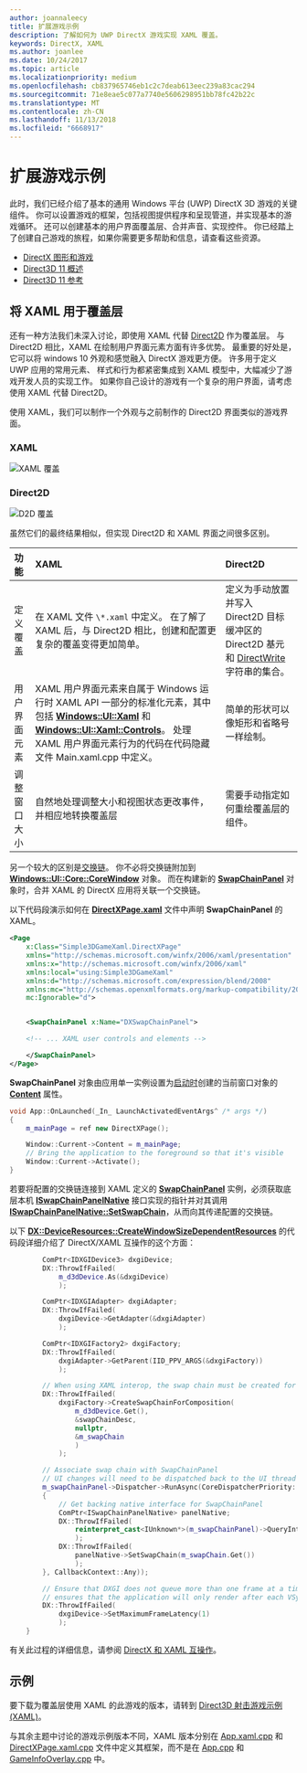 ```yaml
---
author: joannaleecy
title: 扩展游戏示例
description: 了解如何为 UWP DirectX 游戏实现 XAML 覆盖。
keywords: DirectX, XAML
ms.author: joanlee
ms.date: 10/24/2017
ms.topic: article
ms.localizationpriority: medium
ms.openlocfilehash: cb837965746eb1c2c7deab613eec239a83cac294
ms.sourcegitcommit: 71e8eae5c077a7740e5606298951bb78fc42b22c
ms.translationtype: MT
ms.contentlocale: zh-CN
ms.lasthandoff: 11/13/2018
ms.locfileid: "6668917"
---
```

# <a name="extend-the-game-sample"></a>扩展游戏示例

此时，我们已经介绍了基本的通用 Windows 平台 (UWP) DirectX 3D 游戏的关键组件。 你可以设置游戏的框架，包括视图提供程序和呈现管道，并实现基本的游戏循环。 还可以创建基本的用户界面覆盖层、合并声音、实现控件。 你已经踏上了创建自己游戏的旅程，如果你需要更多帮助和信息，请查看这些资源。

-   [DirectX 图形和游戏](https://msdn.microsoft.com/library/windows/desktop/ee663274)
-   [Direct3D 11 概述](https://msdn.microsoft.com/library/windows/desktop/ff476345)
-   [Direct3D 11 参考](https://msdn.microsoft.com/library/windows/desktop/ff476147)

## <a name="using-xaml-for-the-overlay"></a>将 XAML 用于覆盖层


还有一种方法我们未深入讨论，即使用 XAML 代替 [Direct2D](https://msdn.microsoft.com/library/windows/desktop/dd370990) 作为覆盖层。 与 Direct2D 相比，XAML 在绘制用户界面元素方面有许多优势。 最重要的好处是，它可以将 windows 10 外观和感觉融入 DirectX 游戏更方便。 许多用于定义 UWP 应用的常用元素、 样式和行为都紧密集成到 XAML 模型中，大幅减少了游戏开发人员的实现工作。 如果你自己设计的游戏有一个复杂的用户界面，请考虑使用 XAML 代替 Direct2D。

使用 XAML，我们可以制作一个外观与之前制作的 Direct2D 界面类似的游戏界面。

### <a name="xaml"></a>XAML
![XAML 覆盖](./images/simple-dx-game-extend-xaml.PNG)

### <a name="direct2d"></a>Direct2D
![D2D 覆盖](./images/simple-dx-game-extend-d2d.PNG)

虽然它们的最终结果相似，但实现 Direct2D 和 XAML 界面之间很多区别。

功能 | XAML| Direct2D
:----------|:----------- | :-----------
定义覆盖 | 在 XAML 文件 `\*.xaml` 中定义。 在了解了 XAML 后，与 Direct2D 相比，创建和配置更复杂的覆盖变得更加简单。| 定义为手动放置并写入 Direct2D 目标缓冲区的 Direct2D 基元和 [DirectWrite](https://msdn.microsoft.com/library/windows/desktop/dd368038) 字符串的集合。 
用户界面元素 | XAML 用户界面元素来自属于 Windows 运行时 XAML API 一部分的标准化元素，其中包括 [**Windows::UI::Xaml**](https://msdn.microsoft.com/library/windows/apps/br209045) 和 [**Windows::UI::Xaml::Controls**](https://msdn.microsoft.com/library/windows/apps/br227716)。 处理 XAML 用户界面元素行为的代码在代码隐藏文件 Main.xaml.cpp 中定义。 | 简单的形状可以像矩形和省略号一样绘制。
调整窗口大小 | 自然地处理调整大小和视图状态更改事件，并相应地转换覆盖层 | 需要手动指定如何重绘覆盖层的组件。


另一个较大的区别是[交换链](https://docs.microsoft.com/windows/uwp/graphics-concepts/swap-chains)。 你不必将交换链附加到 [**Windows::UI::Core::CoreWindow**](https://docs.microsoft.com/uwp/api/windows.ui.core.corewindow) 对象。 而在构建新的 [**SwapChainPanel**](https://docs.microsoft.com/uwp/api/windows.ui.xaml.controls.swapchainpanel) 对象时，合并 XAML 的 DirectX 应用将关联一个交换链。 

以下代码段演示如何在 [**DirectXPage.xaml**](https://github.com/Microsoft/Windows-universal-samples/blob/6370138b150ca8a34ff86de376ab6408c5587f5d/Samples/Simple3DGameXaml/cpp/DirectXPage.xaml) 文件中声明 **SwapChainPanel** 的 XAML。
```xml
<Page
    x:Class="Simple3DGameXaml.DirectXPage"
    xmlns="http://schemas.microsoft.com/winfx/2006/xaml/presentation"
    xmlns:x="http://schemas.microsoft.com/winfx/2006/xaml"
    xmlns:local="using:Simple3DGameXaml"
    xmlns:d="http://schemas.microsoft.com/expression/blend/2008"
    xmlns:mc="http://schemas.openxmlformats.org/markup-compatibility/2006"
    mc:Ignorable="d">


    <SwapChainPanel x:Name="DXSwapChainPanel">

    <!-- ... XAML user controls and elements -->

    </SwapChainPanel>
</Page>
```

**SwapChainPanel** 对象由应用单一实例设置为[启动时](https://github.com/Microsoft/Windows-universal-samples/blob/6370138b150ca8a34ff86de376ab6408c5587f5d/Samples/Simple3DGameXaml/cpp/App.xaml.cpp#L45-L51)创建的当前窗口对象的 [**Content**](https://docs.microsoft.com/uwp/api/Windows.UI.Xaml.Window.Content) 属性。

```cpp
void App::OnLaunched(_In_ LaunchActivatedEventArgs^ /* args */)
{
    m_mainPage = ref new DirectXPage();

    Window::Current->Content = m_mainPage;
    // Bring the application to the foreground so that it's visible
    Window::Current->Activate();
}
```


若要将配置的交换链连接到 XAML 定义的 [**SwapChainPanel**](https://docs.microsoft.com/uwp/api/Windows.UI.Xaml.Controls.SwapChainPanel) 实例，必须获取底层本机 [**ISwapChainPanelNative**](https://msdn.microsoft.com/library/dn302143) 接口实现的指针并对其调用 [**ISwapChainPanelNative::SetSwapChain**](https://msdn.microsoft.com/library/windows/desktop/dn302144)，从而向其传递配置的交换链。 

以下 [**DX::DeviceResources::CreateWindowSizeDependentResources**](https://github.com/Microsoft/Windows-universal-samples/blob/6370138b150ca8a34ff86de376ab6408c5587f5d/Samples/Simple3DGameXaml/cpp/Common/DeviceResources.cpp#L218-L521) 的代码段详细介绍了 DirectX/XAML 互操作的这个方面：

```cpp
        ComPtr<IDXGIDevice3> dxgiDevice;
        DX::ThrowIfFailed(
            m_d3dDevice.As(&dxgiDevice)
            );

        ComPtr<IDXGIAdapter> dxgiAdapter;
        DX::ThrowIfFailed(
            dxgiDevice->GetAdapter(&dxgiAdapter)
            );

        ComPtr<IDXGIFactory2> dxgiFactory;
        DX::ThrowIfFailed(
            dxgiAdapter->GetParent(IID_PPV_ARGS(&dxgiFactory))
            );

        // When using XAML interop, the swap chain must be created for composition.
        DX::ThrowIfFailed(
            dxgiFactory->CreateSwapChainForComposition(
                m_d3dDevice.Get(),
                &swapChainDesc,
                nullptr,
                &m_swapChain
                )
            );

        // Associate swap chain with SwapChainPanel
        // UI changes will need to be dispatched back to the UI thread
        m_swapChainPanel->Dispatcher->RunAsync(CoreDispatcherPriority::High, ref new DispatchedHandler([=]()
        {
            // Get backing native interface for SwapChainPanel
            ComPtr<ISwapChainPanelNative> panelNative;
            DX::ThrowIfFailed(
                reinterpret_cast<IUnknown*>(m_swapChainPanel)->QueryInterface(IID_PPV_ARGS(&panelNative))
                );
            DX::ThrowIfFailed(
                panelNative->SetSwapChain(m_swapChain.Get())
                );
        }, CallbackContext::Any));

        // Ensure that DXGI does not queue more than one frame at a time. This both reduces latency and
        // ensures that the application will only render after each VSync, minimizing power consumption.
        DX::ThrowIfFailed(
            dxgiDevice->SetMaximumFrameLatency(1)
            );
    }
```

有关此过程的详细信息，请参阅 [DirectX 和 XAML 互操作](directx-and-xaml-interop.md)。

## <a name="sample"></a>示例

要下载为覆盖层使用 XAML 的此游戏的版本，请转到 [Direct3D 射击游戏示例 (XAML)](https://github.com/Microsoft/Windows-universal-samples/tree/master/Samples/Simple3DGameXaml)。


与其余主题中讨论的游戏示例版本不同，XAML 版本分别在 [App.xaml.cpp](https://github.com/Microsoft/Windows-universal-samples/blob/6370138b150ca8a34ff86de376ab6408c5587f5d/Samples/Simple3DGameXaml/cpp/App.xaml.cpp) 和 [DirectXPage.xaml.cpp](https://github.com/Microsoft/Windows-universal-samples/blob/6370138b150ca8a34ff86de376ab6408c5587f5d/Samples/Simple3DGameXaml/cpp/DirectXPage.xaml.cpp) 文件中定义其框架，而不是在 [App.cpp](https://github.com/Microsoft/Windows-universal-samples/blob/6370138b150ca8a34ff86de376ab6408c5587f5d/Samples/Simple3DGameDX/cpp/App.cpp) 和 [GameInfoOverlay.cpp](https://github.com/Microsoft/Windows-universal-samples/blob/6370138b150ca8a34ff86de376ab6408c5587f5d/Samples/Simple3DGameDX/cpp/GameInfoOverlay.cpp) 中。